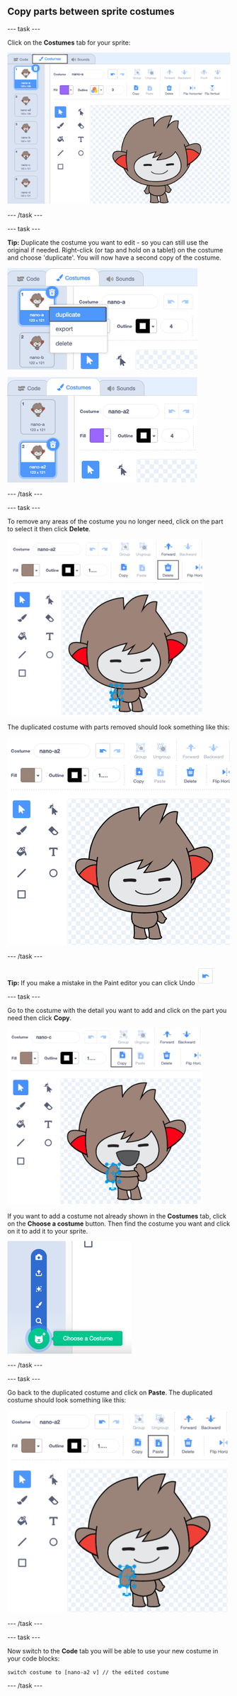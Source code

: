 ## Copy parts between sprite costumes

--- task ---

Click on the **Costumes** tab for your sprite:

![Available costumes for the Nano sprite](images/nano-costumes.png)

--- /task ---

--- task ---

**Tip:** Duplicate the costume you want to edit - so you can still use the original if needed. Right-click (or tap and hold on a tablet) on the costume and choose 'duplicate'. You will now have a second copy of the costume.

![The menu to duplicate costumes](images/nano-duplicate-costume.png)

![Location of the duplicated costume](images/nano-a2-costume.png)

--- /task ---

--- task ---

To remove any areas of the costume you no longer need, click on the part to select it then click **Delete**.

![Nano with arm selected](images/nano-arm-selected.png)

The duplicated costume with parts removed should look something like this:

![Nano with arm deleted](images/nano-arm-deleted.png)

--- /task ---

**Tip:** If you make a mistake in the Paint editor you can click Undo ![image of the undo icon](images/nano-undo.png)

--- task ---

Go to the costume with the detail you want to add and click on the part you need then click **Copy**.

![Nano c with arm selected](images/nano-c-arm-selected.png)

If you want to add a costume not already shown in the **Costumes** tab, click on the **Choose a costume** button. Then find the costume you want and click on it to add it to your sprite. 

![Choose a costume button highlighted](images/choose-a-costume.png)

--- /task ---

--- task ---

Go back to the duplicated costume and click on **Paste**. The duplicated costume should look something like this:

![Nano a2 with new arm](images/nano-a2-new-arm.png)

--- /task ---

--- task ---

Now switch to the **Code** tab you will be able to use your new costume in your code blocks:

```blocks3
switch costume to [nano-a2 v] // the edited costume
```
--- /task ---
